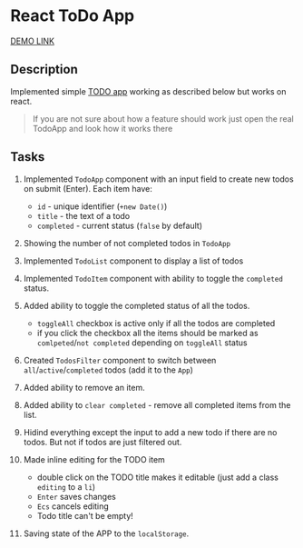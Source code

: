 # React ToDo App
[DEMO LINK](https://oleguner.github.io/React_Todo-Application/)

## Description
Implemented simple [TODO app](http://todomvc.com/examples/vanillajs/) working as described below but works on react.

> If you are not sure about how a feature should work just open the real TodoApp and look how it works there


## Tasks
1. Implemented `TodoApp` component with an input field to create new todos on submit (Enter). Each item have:
    - `id` - unique identifier (`+new Date()`)
    - `title` - the text of a todo
    - `completed` - current status (`false` by default)
1. Showing the number of not completed todos in `TodoApp`

1. Implemented `TodoList` component to display a list of todos

1. Implemented `TodoItem` component with ability to toggle the `completed` status.

1. Added ability to toggle the completed status of all the todos.
    - `toggleAll` checkbox is active only if all the todos are completed
    - if you click the checkbox all the items should be marked as `comlpeted`/`not completed`  depending on `toggleAll` status

1. Created `TodosFilter` component to switch between `all`/`active`/`completed` todos (add it to the `App`)

1. Added ability to remove an item.

1. Added ability to `clear completed` - remove all completed items from the list.

1. Hidind everything except the input to add a new todo if there are no todos. But not if todos are just filtered out.

1. Made inline editing for the TODO item
    - double click on the TODO title makes it editable (just add a class `editing` to a `li`)
    - `Enter` saves changes
    - `Ecs` cancels editing
    - Todo title can't be empty!

1. Saving state of the APP to the `localStorage`.
